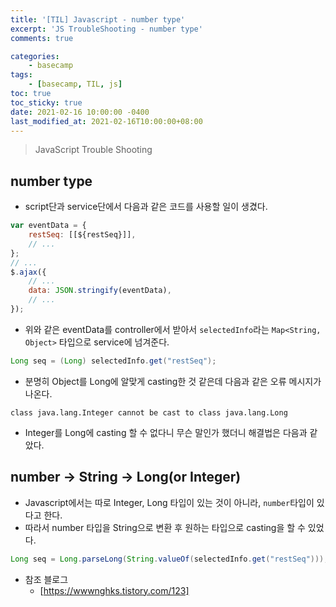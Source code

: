 ```yaml
---
title: '[TIL] Javascript - number type'
excerpt: 'JS TroubleShooting - number type'
comments: true

categories:
    - basecamp
tags:
    - [basecamp, TIL, js]
toc: true
toc_sticky: true
date: 2021-02-16 10:00:00 -0400
last_modified_at: 2021-02-16T10:00:00+08:00
---
```


> JavaScript Trouble Shooting

## number type
- script단과 service단에서 다음과 같은 코드를 사용할 일이 생겼다.

```js
var eventData = {
    restSeq: [[${restSeq}]],
    // ...
};
// ...
$.ajax({
    // ...
    data: JSON.stringify(eventData),
    // ...
});
```

- 위와 같은 eventData를 controller에서 받아서 `selectedInfo`라는 `Map<String, Object>` 타입으로 service에 넘겨준다.

```java
Long seq = (Long) selectedInfo.get("restSeq");
```

- 분명히 Object를 Long에 알맞게 casting한 것 같은데 다음과 같은 오류 메시지가 나온다.

```
class java.lang.Integer cannot be cast to class java.lang.Long
```

- Integer를 Long에 casting 할 수 없다니 무슨 말인가 했더니 해결법은 다음과 같았다.


## number -> String -> Long(or Integer)
- Javascript에서는 따로 Integer, Long 타입이 있는 것이 아니라, `number`타입이 있다고 한다.
- 따라서 number 타입을 String으로 변환 후 원하는 타입으로 casting을 할 수 있었다.

```java
Long seq = Long.parseLong(String.valueOf(selectedInfo.get("restSeq")));
```

- 참조 블로그
  - [https://wwwnghks.tistory.com/123]
